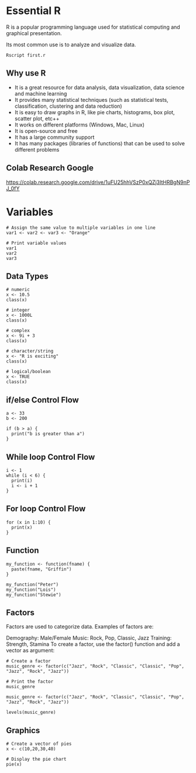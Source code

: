 # Essential R

R is a popular programming language used for statistical computing and graphical presentation.

Its most common use is to analyze and visualize data.

```
Rscript first.r
```

## Why use R

* It is a great resource for data analysis, data visualization, data science and machine learning
* It provides many statistical techniques (such as statistical tests, classification, clustering and data reduction)
* It is easy to draw graphs in R, like pie charts, histograms, box plot, scatter plot, etc++
* It works on different platforms (Windows, Mac, Linux)
* It is open-source and free
* It has a large community support
* It has many packages (libraries of functions) that can be used to solve different problems


## Colab Research Google

https://colab.research.google.com/drive/1uFU25hhVSzP0xQZj3ItHRBgN9nPJ_0fY

# Variables

```
# Assign the same value to multiple variables in one line
var1 <- var2 <- var3 <- "Orange"

# Print variable values
var1
var2
var3
```

## Data Types

```
# numeric
x <- 10.5
class(x)

# integer
x <- 1000L
class(x)

# complex
x <- 9i + 3
class(x)

# character/string
x <- "R is exciting"
class(x)

# logical/boolean
x <- TRUE
class(x)
```

## if/else Control Flow

```
a <- 33
b <- 200

if (b > a) {
  print("b is greater than a")
}
```

## While loop Control Flow

```
i <- 1
while (i < 6) {
  print(i)
  i <- i + 1
}
```

## For loop Control Flow

```
for (x in 1:10) {
  print(x)
}
```

## Function

```
my_function <- function(fname) {
  paste(fname, "Griffin")
}

my_function("Peter")
my_function("Lois")
my_function("Stewie")
```

## Factors

Factors are used to categorize data. Examples of factors are:

Demography: Male/Female
Music: Rock, Pop, Classic, Jazz
Training: Strength, Stamina
To create a factor, use the factor() function and add a vector as argument:

```
# Create a factor
music_genre <- factor(c("Jazz", "Rock", "Classic", "Classic", "Pop", "Jazz", "Rock", "Jazz"))

# Print the factor
music_genre

music_genre <- factor(c("Jazz", "Rock", "Classic", "Classic", "Pop", "Jazz", "Rock", "Jazz"))

levels(music_genre)
```

## Graphics

```
# Create a vector of pies
x <- c(10,20,30,40)

# Display the pie chart
pie(x)
```
